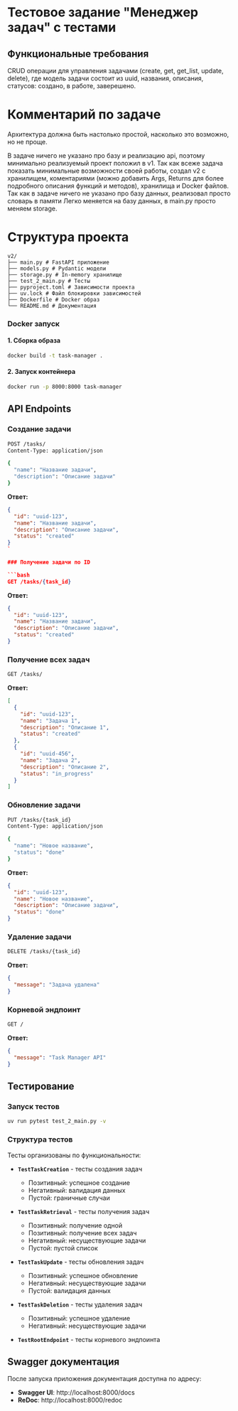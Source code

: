 # Тестовое задание  "Менеджер задач" с тестами

## Функциональные требования
CRUD операции для управления задачами (create, get, get_list, update, delete),
где модель задачи состоит из uuid, названия, описания, статусов: создано, в работе,
заверешено.

# Комментарий по задаче
Архитектура должна быть настолько простой, насколько это возможно, но не проще.

В задаче ничего не указано про базу и реализацию api, поэтому минимально реализуемый
проект положил в v1. 
Так как всеже задача показать минимальные возможности своей работы, создал v2 с 
хранилищем, коментариями (можно добавить Args, Returns для более подробного
описания функций и методов), хранилища и Docker файлов.
Так как в задаче ничего не указано про базу данных, реализовал просто словарь в памяти
Легко меняется на базу данных, в main.py просто меняем storage.

# Cтруктура проекта
```
v2/
├── main.py # FastAPI приложение
├── models.py # Pydantic модели
├── storage.py # In-memory хранилище
├── test_2_main.py # Тесты
├── pyproject.toml # Зависимости проекта
├── uv.lock # Файл блокировки зависимостей
├── Dockerfile # Docker образ
└── README.md # Документация
```

### Docker запуск

#### 1. Сборка образа

```bash
docker build -t task-manager .
```

#### 2. Запуск контейнера

```bash
docker run -p 8000:8000 task-manager
```

## API Endpoints

### Создание задачи

```bash
POST /tasks/
Content-Type: application/json

{
  "name": "Название задачи",
  "description": "Описание задачи"
}
```

**Ответ:**
```json
{
  "id": "uuid-123",
  "name": "Название задачи",
  "description": "Описание задачи",
  "status": "created"
}
`

### Получение задачи по ID

```bash
GET /tasks/{task_id}
```

**Ответ:**
```json
{
  "id": "uuid-123",
  "name": "Название задачи",
  "description": "Описание задачи",
  "status": "created"
}
```

### Получение всех задач

```bash
GET /tasks/
```

**Ответ:**
```json
[
  {
    "id": "uuid-123",
    "name": "Задача 1",
    "description": "Описание 1",
    "status": "created"
  },
  {
    "id": "uuid-456",
    "name": "Задача 2",
    "description": "Описание 2",
    "status": "in_progress"
  }
]
```

### Обновление задачи

```bash
PUT /tasks/{task_id}
Content-Type: application/json

{
  "name": "Новое название",
  "status": "done"
}
```

**Ответ:**
```json
{
  "id": "uuid-123",
  "name": "Новое название",
  "description": "Описание задачи",
  "status": "done"
}
```

### Удаление задачи

```bash
DELETE /tasks/{task_id}
```

**Ответ:**
```json
{
  "message": "Задача удалена"
}
```

### Корневой эндпоинт

```bash
GET /
```

**Ответ:**
```json
{
  "message": "Task Manager API"
}
```

## Тестирование

### Запуск тестов

```bash
uv run pytest test_2_main.py -v
```

### Структура тестов

Тесты организованы по функциональности:

- **`TestTaskCreation`** - тесты создания задач
  - Позитивный: успешное создание
  - Негативный: валидация данных
  - Пустой: граничные случаи

- **`TestTaskRetrieval`** - тесты получения задач
  - Позитивный: получение одной  
  - Позитивный: получение всех задач
  - Негативный: несуществующие задачи
  - Пустой: пустой список

- **`TestTaskUpdate`** - тесты обновления задач
  - Позитивный: успешное обновление
  - Негативный: несуществующие задачи
  - Пустой: валидация данных

- **`TestTaskDeletion`** - тесты удаления задач
  - Позитивный: успешное удаление
  - Негативный: несуществующие задачи

- **`TestRootEndpoint`** - тесты корневого эндпоинта

## Swagger документация

После запуска приложения документация доступна по адресу:
- **Swagger UI**: http://localhost:8000/docs
- **ReDoc**: http://localhost:8000/redoc

